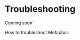 # Troubleshooting

Coming soon!

How to troubleshoot Metaphor.
<!-- 
- Running workflows is not easy
- Identifying errors
- Dealing with conda environments
- Hanging processes
- Using `snakemake --unlock`
    - argparse bug https://bugs.python.org/issue47002
 -->
